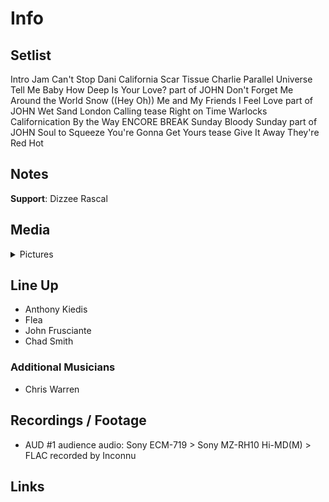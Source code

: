 # Info

## Setlist

Intro Jam
Can't Stop
Dani California
Scar Tissue
Charlie
Parallel Universe
Tell Me Baby
How Deep Is Your Love? part of JOHN
Don't Forget Me
Around the World
Snow ((Hey Oh))
Me and My Friends
I Feel Love part of JOHN
Wet Sand
London Calling tease
Right on Time
Warlocks
Californication
By the Way
ENCORE BREAK
Sunday Bloody Sunday part of JOHN
Soul to Squeeze
You're Gonna Get Yours tease
Give It Away
They're Red Hot

## Notes

**Support**: Dizzee Rascal

## Media 

<details>
  <summary>Pictures</summary>
  <!--<img alt="Setlist" title="Setlist" src="_.jpg" height="200" />
  <img alt="Flyer" title="Flyer" src="_.jpg" height="200" />
  <img alt="Clipper" title="Clipper" src="_.jpg" height="200" />
  <img alt="Ticket" title="Ticket" src="_.jpg" height="200" />
  -->
</details>

## Line Up

* Anthony Kiedis
* Flea
* John Frusciante
* Chad Smith

### Additional Musicians

* Chris Warren

## Recordings / Footage

* AUD #1 audience audio: Sony ECM-719 > Sony MZ-RH10 Hi-MD(M) > FLAC recorded by Inconnu

## Links